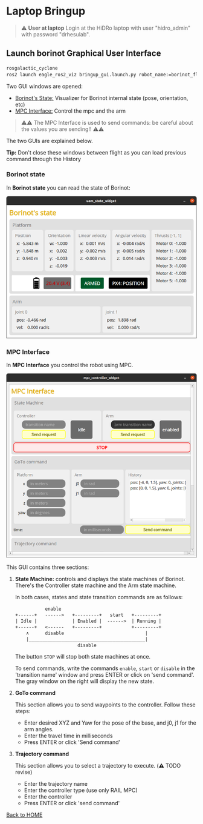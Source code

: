 # Laptop Bringup

> ⚠️ **User at laptop** Login at the HiDRo laptop with user "hidro_admin" with password "drhesulab".


## Launch borinot Graphical User Interface

``` bash
rosgalactic_cyclone
ros2 launch eagle_ros2_viz bringup_gui.launch.py robot_name:=borinot_flying_arm_2
```


Two GUI windows are opened:
- [Borinot's State:](#borinot-state) Visualizer for Borinot internal state (pose, orientation, etc)
- [MPC Interface:](#mpc-interface) Control the mpc and the arm
> ⚠️⚠️ The MPC Interface is used to send commands: be careful about the values you are sending!! ⚠️⚠️

The two GUIs are explained below.


**Tip:** Don't close these windows between flight as you can load previous command through the History


### Borinot state

In **Borinot state** you can read the state of Borinot:

  ![Borinot State](../media/borinot_state.png)

### MPC Interface

In **MPC Interface** you control the robot using MPC.

  ![MPC Interface](../media/mpc_interface.png)

This GUI contains three sections:

1. **State Machine:** controls and displays the state machines of Borinot. There's the Controller state machine and the Arm state machine.

   In both cases, states and state transition commands are as follows:

   ```
              enable                 
   +------+   ------>   +---------+   start   +---------+
   | Idle |             | Enabled |  ------>  | Running |
   +------+   <------   +---------+           +---------+
       ∧      disable                              |
       |___________________________________________|
                          disable
   ```

   The button `STOP` will stop both state machines at once.

   To send commands, write the commands `enable`, `start` or `disable` in the 'transition name' window and press ENTER or click on 'send command'. The gray window on the right will display the new state.

2. **GoTo command**

   This section allows you to send waypoints to the controller. Follow these steps:
   - Enter desired XYZ and Yaw for the pose of the base, and j0, j1 for the arm angles.
   - Enter the travel time in milliseconds
   - Press ENTER or click 'Send command'

3. **Trajectory command**

   This section allows you to select a trajectory to execute. (⚠️ TODO revise)
   - Enter the trajectory name
   - Enter the controller type (use only RAIL MPC)
   - Enter the controller
   - Press ENTER or click 'send command' 









<!-- ## Additional procedures and troubleshooting

In addition to the preflight safety checklist, this page also contains documentation for other procedures that are necessary for operating the Borinot UAM. These include:




### [Troubleshooting](troubleshooting.md)

The [troubleshooting.md](troubleshooting.md) file contains a list of known issues and troubleshooting tips to help you quickly resolve problems that may arise during UAM operation.


If you encounter any difficulties during assembly or setup, our [Troubleshooting](resource/troubleshooting.md) section is here to help.

## How to Use Borinot
To use Borinot, we've made a set of guides to help you get started with it:

- [Preflight Checks](resource/preflight.md) - This document contains a checklist of preflight checks that must be performed before operating Borinot to ensure its safety and reliability.
- [Optitrack fusion](resource/optitrack.md) - This document explains how to fuse data from the Optitrack motion capture system and the PX4 flight controller to obtain accurate position and orientation estimates for Borinot.
- [MPC Controller](resource/mpc.md) - This document provides an overview of the Model Predictive Controller (MPC) used to control Borinot's hybrid locomotion, and explains how to run simulations and experiments with the controller. -->

[Back to HOME](../README.md)
